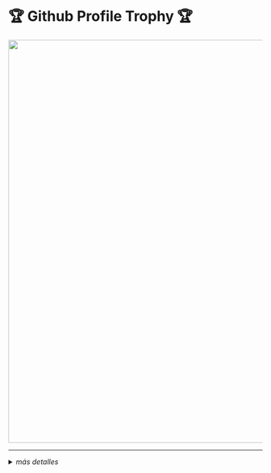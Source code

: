 <h1>🏆 Github Profile Trophy 🏆</h1>
  <img width=800 src="https://github-profile-trophy.vercel.app/?username=Luamcho&column=5&margin-w=15&margin-h=15&theme=discord&&no-frame=true"/>

---

<details>
<summary><i>más detalles</i></summary>
  
<h2>Repositorios Populares</h2>

[![LEL](https://github-readme-stats.vercel.app/api/pin/?username=Luamcho&repo=LEL-discord-bot&theme=discord)](https://github.com/Luamcho/LEL-discord-bot)

[![Google_v1bot](https://github-readme-stats.vercel.app/api/pin/?username=Luamcho&repo=google-telegram-bot&theme=discord)](https://github.com/Luamcho/google-telegram-bot)

[![Web-site](https://github-readme-stats.vercel.app/api/pin/?username=Luamcho&repo=Luamcho.github.io&theme=discord)](https://github.com/Luamcho/Luamcho.github.io)

</details>
